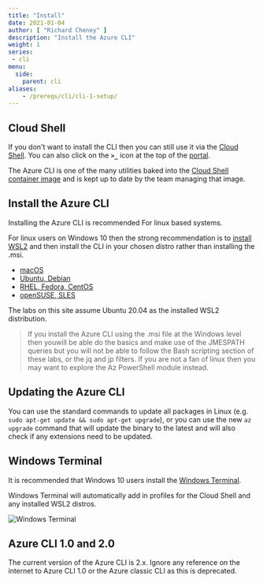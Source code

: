 ```yaml
---
title: "Install"
date: 2021-01-04
author: [ "Richard Cheney" ]
description: "Install the Azure CLI"
weight: 1
series:
 - cli
menu:
  side:
    parent: cli
aliases:
    - /prereqs/cli/cli-1-setup/
---
```


## Cloud Shell

If you don't want to install the CLI then you can still use it via the [Cloud Shell](https://shell.azure.com). You can also click on the **`>_`** icon at the top of the [portal](https://portal.azure.com).

The Azure CLI is one of the many utilities baked into the [Cloud Shell container image](https://github.com/Azure/CloudShell) and is kept up to date by the team managing that image.

## Install the Azure CLI

Installing the Azure CLI is recommended For linux based systems.

For linux users on Windows 10 then the strong recommendation is to [install WSL2](https://docs.microsoft.com/windows/wsl/install-win10) and then install the CLI in your chosen distro rather than installing the .msi.

* [macOS](https://docs.microsoft.com/cli/azure/install-azure-cli-macos)
* [Ubuntu, Debian](https://docs.microsoft.com/cli/azure/install-azure-cli-linux?pivots=apt)
* [RHEL, Fedora, CentOS](https://docs.microsoft.com/cli/azure/install-azure-cli-linux?pivots=yum)
* [openSUSE, SLES](https://docs.microsoft.com/cli/azure/install-azure-cli-linux?pivots=zypper)

The labs on this site assume Ubuntu 20.04 as the installed WSL2 distribution.

> If you  install the Azure CLI using the .msi file at the Windows level then youwill be able do the basics and make use of the JMESPATH queries but you will not be able to follow the Bash scripting section of these labs, or the jq and jp filters. If you are not a fan of linux then you may want to explore the Az PowerShell module instead.

## Updating the Azure CLI

You can use the standard commands to update all packages in Linux (e.g. `sudo apt-get update && sudo apt-get upgrade`), or you can use the new `az upgrade` command that will update the binary to the latest and will also check if any extensions need to be updated.

## Windows Terminal

It is recommended that Windows 10 users install the [Windows Terminal](https://docs.microsoft.com/windows/terminal/get-started).

Windows Terminal will automatically add in profiles for the Cloud Shell and any installed WSL2 distros.

![Windows Terminal](/cli/images/windows_terminal.png)

## Azure CLI 1.0 and 2.0

The current version of the Azure CLI is 2.x. Ignore any reference on the internet to Azure CLI 1.0 or the Azure classic CLI as this is deprecated.
